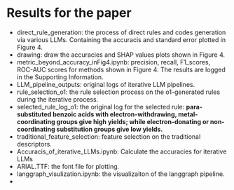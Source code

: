 # Results for the paper

- direct_rule_generation: the process of direct rules and codes generation via various LLMs. Containing the accuracis and standard error plotted in Figure 4.
- drawing: draw the accuracies and SHAP values plots shown in Figure 4.
- metric_beyond_accuracy_inFig4.ipynb: precision, recall, F1_scores, ROC-AUC scores for methods shown in Figure 4. The results are logged in the Supporting Information.
- LLM_pipeline_outputs: original logs of iterative LLM pipelines.
- rule_selection_o1: the rule selection process on the o1-generated rules during the iterative process.
- selected_rule_log_o1: the original log for the selected rule: **para-substituted benzoic acids with electron-withdrawing, metal-coordinating groups give high yields; while electron-donating or non-coordinating substitution groups give low yields.**
- traditional_feature_selection: feature selection on the traditional descriptors.
- Accuracis_of_iterative_LLMs.ipynb: Calculate the accuracies for iterative LLMs
- ARIAL.TTF: the font file for plotting.
- langgraph_visulization.ipynb: the visualizaiton of the langgraph pipeline.
- 